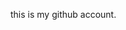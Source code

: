 this is my github account.

<!---
jessicavasqu/jessicavasqu is a ✨ special ✨ repository because its `README.md` (this file) appears on your GitHub profile.
You can click the Preview link to take a look at your changes.
--->
